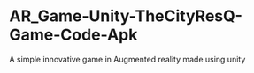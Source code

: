 # AR_Game-Unity-TheCityResQ-Game-Code-Apk
A simple innovative game in Augmented reality made using unity
